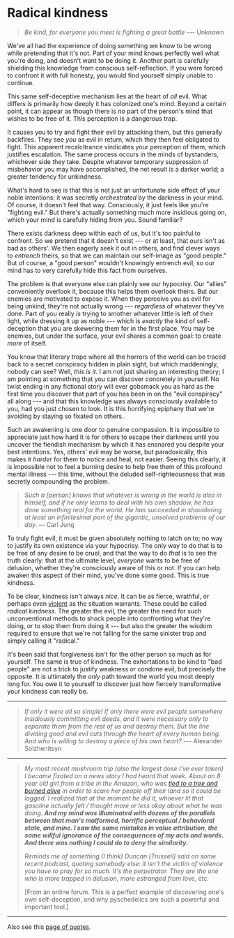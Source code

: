 
# Radical kindness

> _Be kind, for everyone you meet is fighting a great battle_ --- Unknown

We've all had the experience of doing something we know to be wrong while pretending that it's not. Part of your mind knows perfectly well what you're doing, and doesn't want to be doing it. Another part is carefully shielding this knowledge from conscious self-reflection. If you were forced to confront it with full honesty, you would find yourself simply unable to continue.

This same self-deceptive mechanism lies at the heart of _all_ evil. What differs is primarily how deeply it has colonized one's mind. Beyond a certain point, it can appear as though there is _no_ part of the person's mind that wishes to be free of it. This perception is a dangerous trap.

It causes you to try and fight their evil by attacking them, but this generally backfires. They see _you_ as evil in return, which they then feel obligated to fight. This apparent recalcitrance vindicates your perception of them, which justifies escalation. The same process occurs in the minds of bystanders, whichever side they take. Despite whatever temporary suppression of misbehavior you may have accomplished, the net result is a darker world; a greater tendency for unkindness.

What's hard to see is that this is not just an unfortunate side effect of your noble intentions: it was secretly _orchestrated_ by the darkness in your mind. Of course, it doesn't feel that way. Consciously, it just feels like you're "fighting evil." But there's actually something much more insidious going on, which your mind is carefully hiding from you. Sound familiar?

There exists darkness deep within each of us, but it's too painful to confront. So we pretend that it doesn't exist --- or at least, that ours isn't as bad as others'. We then eagerly seek it out in others, and find clever ways to _entrench_ theirs, so that we can maintain our self-image as "good people." But of course, a "good person" wouldn't knowingly entrench evil, so our mind has to very carefully hide this fact from ourselves.

The problem is that everyone else can plainly see our hypocrisy. Our "allies" conveniently overlook it, because this helps them overlook theirs. But our enemies are motivated to expose it. When they perceive you as evil for being unkind, they're not actually wrong --- _regardless_ of whatever they've done. Part of you really _is_ trying to smother whatever little is left of their light, while dressing it up as noble --- which is _exactly_ the kind of self-deception that you are skewering them for in the first place. You may be enemies, but under the surface, your evil shares a common goal: to create _more_ of itself.

You know that literary trope where all the horrors of the world can be traced back to a secret conspiracy hidden in plain sight, but which maddeningly, nobody can see? Well, _this is it._ I am not just sharing an interesting theory; I am pointing at something that you can discover concretely in yourself. No twist ending in any fictional story will ever gobsmack you as hard as the first time you discover that part of you has been in on the "evil conspiracy" all along --- and that this knowledge was always consciously available to you, had you just chosen to look. It is this horrifying epiphany that we're avoiding by staying so fixated on others.

Such an awakening is one door to genuine compassion. It is impossible to appreciate just how hard it is for others to escape their darkness until you uncover the fiendish mechanism by which it has ensnared you despite your best intentions. Yes, others' evil may be worse, but paradoxically, this makes it _harder_ for them to notice and heal, not easier. Seeing this clearly, it is impossible not to feel a burning desire to help free them of this profound mental illness --- this time, without the deluded self-righteousness that was secretly compounding the problem.

> _Such a [person] knows that whatever is wrong in the world is also in himself, and if he only learns to deal with his own shadow, he has done something real for the world. He has succeeded in shouldering at least an infinitesimal part of the gigantic, unsolved problems of our day._ — Carl Jung

To truly fight evil, it must be given absolutely nothing to latch on to; no way to justify its own existence via your hypocrisy. The only way to do that is to be free of any desire to be cruel, and that the way to do _that_ is to see the truth clearly: that at the ultimate level, _everyone_ wants to be free of delusion, whether they're consciously aware of this or not. If you can help awaken this aspect of their mind, you've done some good. This is true kindness.

To be clear, kindness isn't always _nice_. It can be as fierce, wrathful, or perhaps even [violent](https://www.snopes.com/fact-check/dalai-gun/) as the situation warrants. These could be called _radical kindness._ The greater the evil, the greater the need for such unconventional methods to shock people into confronting what they're doing, or to stop them from doing it --- but also the greater the wisdom required to ensure that we're not falling for the same sinister trap and simply calling it "radical."

It's been said that forgiveness isn't for the other person so much as for yourself. The same is true of kindness. The exhortations to be kind to "bad people" are not a trick to justify weakness or condone evil, but precisely the opposite. It is ultimately the _only_ path toward the world you most deeply long for. You owe it to yourself to discover just how fiercely transformative your kindness can really be.

---
> _If only it were all so simple! If only there were evil people somewhere insidiously committing evil deeds, and it were necessary only to separate them from the rest of us and destroy them. But the line dividing good and evil cuts through the heart of every human being. And who is willing to destroy a piece of his own heart?_ --- Alexander Solzhenitsyn

---

> *My most recent mushroom trip (also the largest dose I've ever taken) I became fixated on a news story I had heard that week. About an 8 year old girl from a tribe in the Amazon, who was [tied to a tree and burned alive](https://www.survivalinternational.org/news/8033) in order to scare her people off their land so it could be logged. I realized that at the moment he did it, whoever lit that gasoline actually felt / thought more or less okay about what he was doing. **And my mind was illuminated with dozens of the parallels between that man's malformed, horrific perceptual / behavioral state, and mine. I saw the same mistakes in value attribution, the same willful ignorance of the consequences of my acts and words. And there was nothing I could do to deny the similarity.***
>
> *Reminds me of something (I think) Duncan [Trussell] said on some recent podcast, quoting somebody else: it isn't the victim of violence you have to pray for so much. It's the perpetrator. They are the one who is more trapped in delusion, more estranged from love, etc.*
>
> [From an online forum. This is a perfect example of discovering one's own self-deception, and why pyschedelics are such a powerful and important tool.]

---

Also see this [page of quotes](https://hackmd.io/@monktastic/radical-kindness-quotes).
